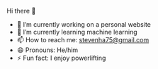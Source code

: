 Hi there 👋
- 🔭 I’m currently working on a personal website
- 🌱 I’m currently learning machine learning
- 📫 How to reach me: stevenha75@gmail.com
- 😄 Pronouns: He/him
- ⚡ Fun fact: I enjoy powerlifting

